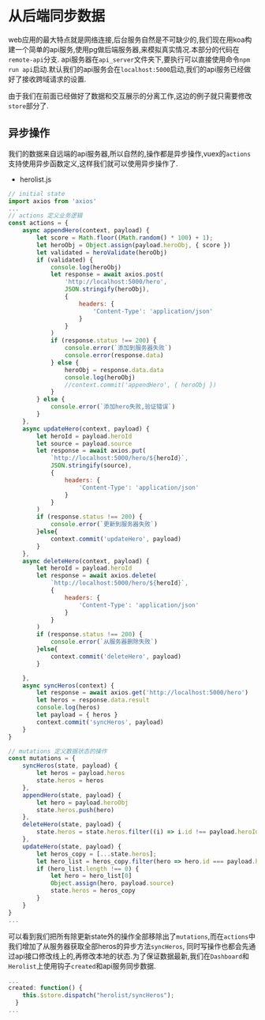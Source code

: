 # 从后端同步数据

web应用的最大特点就是网络连接,后台服务自然是不可缺少的,我们现在用koa构建一个简单的api服务,使用pg做后端服务器,来模拟真实情况.本部分的代码在`remote-api`分支.
api服务器在`api_server`文件夹下,要执行可以直接使用命令`npm run api`启动.默认我们的api服务会在`localhost:5000`启动,我们的api服务已经做好了接收跨域请求的设置.

由于我们在前面已经做好了数据和交互展示的分离工作,这边的例子就只需要修改`store`部分了.

## 异步操作

我们的数据来自远端的api服务器,所以自然的,操作都是异步操作,vuex的`actions`支持使用异步函数定义,这样我们就可以使用异步操作了.

+ herolist.js

```js
// initial state
import axios from 'axios'
...
// actions 定义业务逻辑
const actions = {
    async appendHero(context, payload) {
        let score = Math.floor((Math.random() * 100) + 1);
        let heroObj = Object.assign(payload.heroObj, { score })
        let validated = heroValidate(heroObj)
        if (validated) {
            console.log(heroObj)
            let response = await axios.post(
                'http://localhost:5000/hero',
                JSON.stringify(heroObj),
                {
                    headers: {
                        'Content-Type': 'application/json'
                    }
                }
            )
            if (response.status !== 200) {
                console.error(`添加到服务器失败`)
                console.error(response.data)
            } else {
                heroObj = response.data.data
                console.log(heroObj)
                //context.commit('appendHero', { heroObj })
            }
        } else {
            console.error(`添加hero失败,验证错误`)
        }
    },
    async updateHero(context, payload) {
        let heroId = payload.heroId
        let source = payload.source
        let response = await axios.put(
            `http://localhost:5000/hero/${heroId}`,
            JSON.stringify(source),
            {
                headers: {
                    'Content-Type': 'application/json'
                }
            }
        )
        if (response.status !== 200) {
            console.error(`更新到服务器失败`)
        }else{
            context.commit('updateHero', payload)
        }
    },
    async deleteHero(context, payload) {
        let heroId = payload.heroId
        let response = await axios.delete(
            `http://localhost:5000/hero/${heroId}`,
            {
                headers: {
                    'Content-Type': 'application/json'
                }
            }
        )
        if (response.status !== 200) {
            console.error(`从服务器删除失败`)
        }else{
            context.commit('deleteHero', payload)
        }

    },
    async syncHeros(context) {
        let response = await axios.get('http://localhost:5000/hero')
        let heros = response.data.result
        console.log(heros)
        let payload = { heros }
        context.commit('syncHeros', payload)
    }
}

// mutations 定义数据状态的操作
const mutations = {
    syncHeros(state, payload) {
        let heros = payload.heros
        state.heros = heros
    },
    appendHero(state, payload) {
        let hero = payload.heroObj
        state.heros.push(hero)
    },
    deleteHero(state, payload) {
        state.heros = state.heros.filter((i) => i.id !== payload.heroId)
    },
    updateHero(state, payload) {
        let heros_copy = [...state.heros];
        let hero_list = heros_copy.filter(hero => hero.id === payload.heroId)
        if (hero_list.length !== 0) {
            let hero = hero_list[0]
            Object.assign(hero, payload.source)
            state.heros = heros_copy
        }
    }
}
...
```

可以看到我们把所有除更新state外的操作全部移除出了`mutations`,而在`actions`中我们增加了从服务器获取全部heros的异步方法`syncHeros`,
同时写操作也都会先通过api接口修改线上的,再修改本地的状态.为了保证数据最新,我们在`Dashboard`和`Herolist`上使用钩子`created`和api服务同步数据.

```js
...
created: function() {
    this.$store.dispatch("herolist/syncHeros");
  }
...
```
